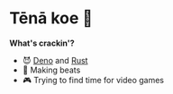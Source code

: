 # Tēnā koe :punch:

**What's crackin'?**
- :smiling_imp: [Deno](https://deno.land/) and [Rust](https://www.rust-lang.org/)
- :space_invader: Making beats
- :video_game: Trying to find time for video games
